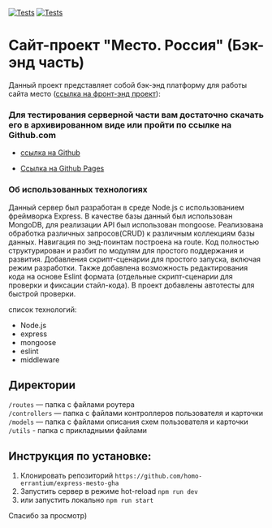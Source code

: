 [![Tests](../../actions/workflows/tests-13-sprint.yml/badge.svg)](../../actions/workflows/tests-13-sprint.yml) [![Tests](../../actions/workflows/tests-14-sprint.yml/badge.svg)](../../actions/workflows/tests-14-sprint.yml)

# Сайт-проект "Место. Россия" (Бэк-энд часть)

Данный проект представляет собой бэк-энд платформу для работы сайта место ([ссылка на фронт-энд проект](https://github.com/homo-errantium/mesto-react-auth)):

### Для тестирования серверной части вам достаточно скачать его в архивированном виде или пройти по ссылке на Github.com

- [ссылка на Github](https://github.com/homo-errantium/express-mesto-gha)

- [Ссылка на Github Pages](https://homo-errantium.github.io/express-mesto-gha/)

### **Об использованных технологиях**

Данный сервер был разработан в среде Node.js с использованием фреймворка Express. В качестве базы данный был использован MongoDB, для реализации API был использован mongoose. Реализована обработка различных запросов(CRUD) к различным коллекциям базы данных. Навигация по энд-поинтам построена на route. Код полностью структурирован и разбит по модулям для простого поддержания и развития. Добавления скрипт-сценарии для простого запуска, включая режим разработки. Также добавлена возможность редактирования кода на основе Eslint формата (отдельные скрипт-сценарии для проверки и фиксации стайл-кода). В проект добавлены автотесты для быстрой проверки.

cписок технологий:

- Node.js
- express
- mongoose
- eslint
- middleware

## Директории

`/routes` — папка с файлами роутера  
`/controllers` — папка с файлами контроллеров пользователя и карточки  
`/models` — папка с файлами описания схем пользователя и карточки  
`/utils` - папка с прикладными файлами

## Инструкция по установке:

1. Клонировать репозиторий
   `https://github.com/homo-errantium/express-mesto-gha`
2. Запустить сервер в режиме hot-reload
   `npm run dev`
3. или запустить локально
   `npm run start`

Спасибо за просмотр)
